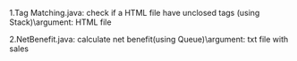 1.Tag Matching.java: check if a HTML file have unclosed tags (using Stack)\argument: HTML file

2.NetBenefit.java: calculate net benefit(using Queue)\argument: txt file with sales

